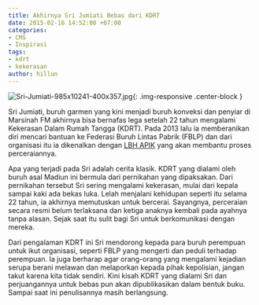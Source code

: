 ```yaml
---
title: Akhirnya Sri Jumiati Bebas dari KDRT
date: 2015-02-16 14:52:00 +07:00
categories:
- CMS
- Inspirasi
tags:
- kdrt
- kekerasan
author: hillun
---
```


![Sri-Jumiati-985x10241-400x357.jpg](/uploads/Sri-Jumiati-985x10241-400x357.jpg){: .img-responsive .center-block }

Sri Jumiati, buruh garmen yang kini menjadi buruh konveksi dan penyiar di Marsinah FM akhirnya bisa bernafas lega setelah 22 tahun mengalami Kekerasan Dalam Rumah Tangga (KDRT). Pada 2013 lalu ia memberanikan diri mencari bantuan ke Federasi Buruh Lintas Pabrik (FBLP) dan dari organisasi itu ia dikenalkan dengan [LBH APIK](http://www.lbh-apik.or.id/) yang akan membantu proses perceraiannya.

Apa yang terjadi pada Sri adalah cerita klasik. KDRT yang dialami oleh buruh asal Madiun ini bermula dari pernikahan yang dipaksakan. Dari pernikahan tersebut Sri sering mengalami kekerasan, mulai dari kepala sampai kaki ada bekas luka. Lelah menjalani kehidupan seperti itu selama 22 tahun, ia akhirnya memutuskan untuk bercerai. Sayangnya, perceraian secara resmi belum terlaksana dan ketiga anaknya kembali pada ayahnya tanpa alasan. Sejak saat itu sulit bagi Sri untuk berkomunikasi dengan mereka.

Dari pengalaman KDRT ini Sri mendorong kepada para buruh perempuan untuk ikut organisasi, seperti FBLP yang mengerti dan peduli terhadap perempuan. Ia juga berharap agar orang-orang yang mengalami kejadian serupa berani melawan dan melaporkan kepada pihak kepolisian, jangan takut karena kita tidak sendiri. Kini kisah KDRT yang dialami Sri dan perjuangannya untuk bebas pun akan dipublikasikan dalam bentuk buku. Sampai saat ini penulisannya masih berlangsung.